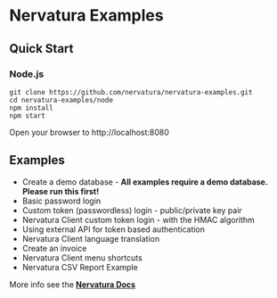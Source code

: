 # Nervatura Examples

## Quick Start

### Node.js

```
git clone https://github.com/nervatura/nervatura-examples.git
cd nervatura-examples/node
npm install
npm start
```

Open your browser to http://localhost:8080

## Examples

- Create a demo database - **All examples require a demo database. Please run this first!**
- Basic password login
- Custom token (passwordless) login - public/private key pair
- Nervatura Client custom token login - with the HMAC algorithm
- Using external API for token based authentication
- Nervatura Client language translation
- Create an invoice
- Nervatura Client menu shortcuts
- Nervatura CSV Report Example

More info see the [**Nervatura Docs**](https://nervatura.github.io/nervatura/docs)